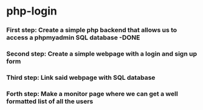 # php-login

### First step: Create a simple php backend that allows us to access a phpmyadmin SQL database -DONE
### Second step: Create a simple webpage with a login and sign up form
### Third step: Link said webpage with SQL database
### Forth step: Make a monitor page where we can get a well formatted list of all the users
